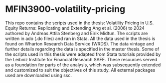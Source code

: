 # MFIN3900-volatility-pricing
This repo contains the scripts used in the thesis: Volatility Pricing in U.S. Equity Returns: Replicating and Extending Ang et al. (2006) to 2024 authored by Andreas Attila Stenberg and Eirik Midtun.
The scripts are written in ado (.do files) and ran in Stata. All the data used in the thesis is found on Wharton Research Data Service (WRDS). The data vintage and further details regarding the data is specified in the master thesis. Some of the scripts used in this thesis were adapted from Stata tutorials provided by the Leibniz Institute for Financial Research SAFE. These resources served as a foundation for parts of the analysis, which was subsequently extended and customized to suit the objectives of this study. All external packages used are downloaded using ssc.

